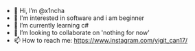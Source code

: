 - 👋 Hi, I’m @x1ncha
- 👀 I'm interested in software and i am beginner
- 🌱 I’m currently learning c#
- 💞️ I’m looking to collaborate on 'nothing for now'
- 📫 How to reach me: https://www.instagram.com/yigit_can17/

<!---
x1ncha/x1ncha is a ✨ special ✨ repository because its `README.md` (this file) appears on your GitHub profile.
You can click the Preview link to take a look at your changes.
--->
